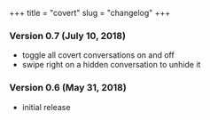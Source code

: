 +++
title = "covert"
slug = "changelog"
+++

### Version 0.7 (July 10, 2018)

- toggle all covert conversations on and off
- swipe right on a hidden conversation to unhide it

### Version 0.6 (May 31, 2018)

- initial release
